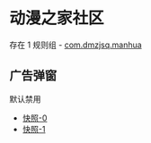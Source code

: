 # 动漫之家社区

存在 1 规则组 - [com.dmzjsq.manhua](/src/apps/com.dmzjsq.manhua.ts)

## 广告弹窗

默认禁用

- [快照-0](https://i.gkd.li/i/12885087)
- [快照-1](https://i.gkd.li/i/12893731)
